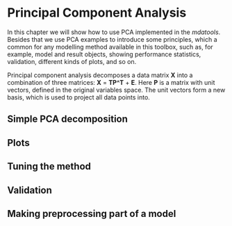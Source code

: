 # Principal Component Analysis

In this chapter we will show how to use PCA implemented in the *mdatools*. Besides that we use PCA examples to introduce some principles, which a common for any modelling method available in this toolbox, such as, for example, model and result objects, showing performance statistics, validation, different kinds of plots, and so on.

Principal component analysis decomposes a data matrix **X** into a combination of three matrices: **X** = **TP^T** + **E**. Here **P** is a matrix with unit vectors, defined in the original variables space. The unit vectors form a new basis, which is used to project all data points into. 

## Simple PCA decomposition

## Plots

## Tuning the method

## Validation

## Making preprocessing part of a model

